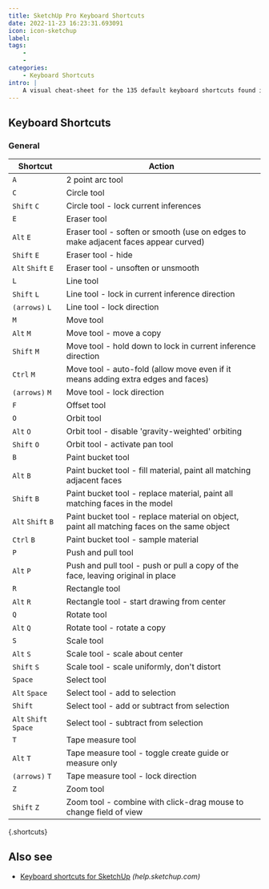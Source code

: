 ```yaml
---
title: SketchUp Pro Keyboard Shortcuts
date: 2022-11-23 16:23:31.693091
icon: icon-sketchup
label: 
tags: 
    - 
    - 
categories:
    - Keyboard Shortcuts
intro: |
    A visual cheat-sheet for the 135 default keyboard shortcuts found in SketchUp Pro
---
```




Keyboard Shortcuts
------------------



### General

Shortcut | Action
---|---
`A`  | 2 point arc tool
`C`  | Circle tool
`Shift` `C`  | Circle tool - lock current inferences
`E`  | Eraser tool
`Alt` `E`  | Eraser tool - soften or smooth (use on edges to make adjacent faces appear curved)
`Shift` `E`  | Eraser tool - hide
`Alt` `Shift` `E`  | Eraser tool - unsoften or unsmooth
`L`  | Line tool
`Shift` `L`  | Line tool - lock in current inference direction
`(arrows)` `L`  | Line tool - lock direction
`M`  | Move tool
`Alt` `M`  | Move tool - move a copy
`Shift` `M`  | Move tool - hold down to lock in current inference direction
`Ctrl` `M`  | Move tool - auto-fold (allow move even if it means adding extra edges and faces)
`(arrows)` `M`  | Move tool - lock direction
`F`  | Offset tool
`O`  | Orbit tool
`Alt` `O`  | Orbit tool - disable 'gravity-weighted' orbiting
`Shift` `O`  | Orbit tool - activate pan tool
`B`  | Paint bucket tool
`Alt` `B`  | Paint bucket tool - fill material, paint all matching adjacent faces
`Shift` `B`  | Paint bucket tool - replace material, paint all matching faces in the model
`Alt` `Shift` `B`  | Paint bucket tool - replace material on object, paint all matching faces on the same object
`Ctrl` `B`  | Paint bucket tool - sample material
`P`  | Push and pull tool
`Alt` `P`  | Push and pull tool - push or pull a copy of the face, leaving original in place
`R`  | Rectangle tool
`Alt` `R`  | Rectangle tool - start drawing from center
`Q`  | Rotate tool
`Alt` `Q`  | Rotate tool - rotate a copy
`S`  | Scale tool
`Alt` `S`  | Scale tool - scale about center
`Shift` `S`  | Scale tool - scale uniformly, don't distort
`Space`  | Select tool
`Alt` `Space`  | Select tool - add to selection
`Shift`  | Select tool - add or subtract from selection
`Alt` `Shift` `Space`  | Select tool - subtract from selection
`T`  | Tape measure tool
`Alt` `T`  | Tape measure tool - toggle create guide or measure only
`(arrows)` `T`  | Tape measure tool - lock direction
`Z`  | Zoom tool
`Shift` `Z`  | Zoom tool - combine with click-drag mouse to change field of view
{.shortcuts}




Also see
--------
- [Keyboard shortcuts for SketchUp](https://help.sketchup.com/en/sketchup/getting-started-sketchup#qrc) _(help.sketchup.com)_
